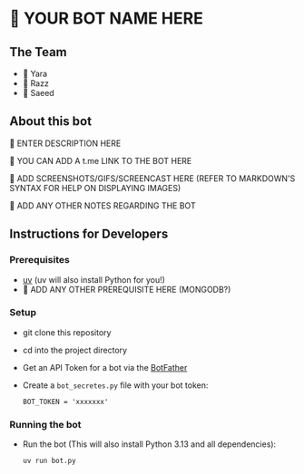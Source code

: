 # 🚧 YOUR BOT NAME HERE

## The Team

- 🚧 Yara
- 🚧 Razz
- 🚧 Saeed

## About this bot

🚧 ENTER DESCRIPTION HERE

🚧 YOU CAN ADD A t.me LINK TO THE BOT HERE

🚧 ADD SCREENSHOTS/GIFS/SCREENCAST HERE (REFER TO MARKDOWN'S SYNTAX FOR HELP ON DISPLAYING IMAGES)

🚧 ADD ANY OTHER NOTES REGARDING THE BOT

## Instructions for Developers

### Prerequisites

- [uv](https://docs.astral.sh/uv/getting-started/installation/) (uv will also install Python for you!)
- 🚧 ADD ANY OTHER PREREQUISITE HERE (MONGODB?)

### Setup

- git clone this repository
- cd into the project directory
- Get an API Token for a bot via the [BotFather](https://telegram.me/BotFather)
- Create a `bot_secretes.py` file with your bot token:

      BOT_TOKEN = 'xxxxxxx'

### Running the bot

- Run the bot (This will also install Python 3.13 and all dependencies):

      uv run bot.py
